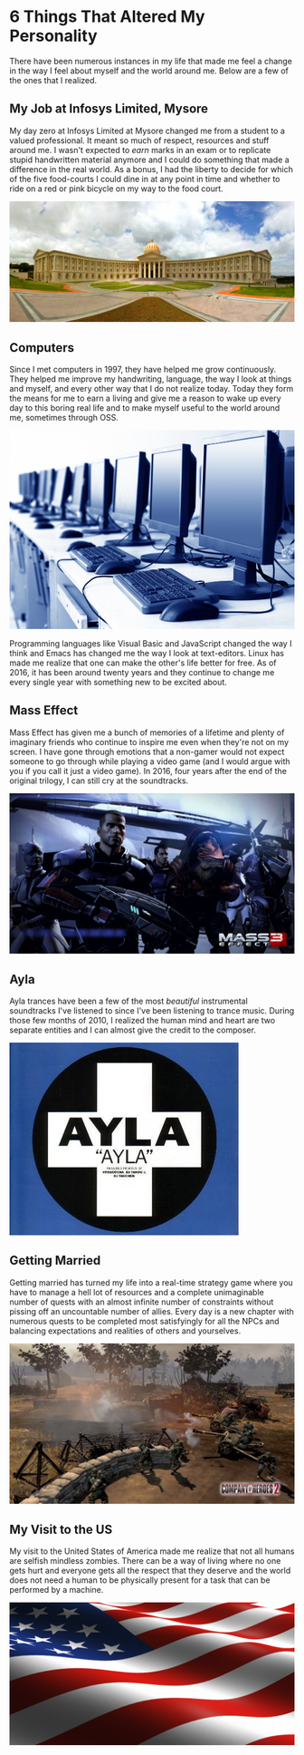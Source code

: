 # 6 Things That Altered My Personality

There have been numerous instances in my life that made me feel a change in the way I feel about myself and the world around me. Below are a few of the ones that I realized.

## My Job at Infosys Limited, Mysore

My day zero at Infosys Limited at Mysore changed me from a student to a valued professional. It meant so much of respect, resources and stuff around me. I wasn't expected to *earn* marks in an exam or to replicate stupid handwritten material anymore and I could do something that made a difference in the real world. As a bonus, I had the liberty to decide for which of the five food-courts I could dine in at any point in time and whether to ride on a red or pink bicycle on my way to the food court.

![infosys_mysore](images/infosys_mysore.jpg)

## Computers

Since I met computers in 1997, they have helped me grow continuously. They helped me improve my handwriting, language, the way I look at things and myself, and every other way that I do not realize today. Today they form the means for me to earn a living and give me a reason to wake up every day to this boring real life and to make myself useful to the world around me, sometimes through OSS.

![computers](images/computers.jpg)

Programming languages like Visual Basic and JavaScript changed the way I think and Emacs has changed me the way I look at text-editors. Linux has made me realize that one can make the other's life better for free. As of 2016, it has been around twenty years and they continue to change me every single year with something new to be excited about.

## Mass Effect

Mass Effect has given me a bunch of memories of a lifetime and plenty of imaginary friends who continue to inspire me even when they're not on my screen. I have gone through emotions that a non-gamer would not expect someone to go through while playing a video game (and I would argue with you if you call it just a video game). In 2016, four years after the end of the original trilogy, I can still cry at the soundtracks.

![me_citadel_poster](images/me_citadel_poster.jpg)

## Ayla

Ayla trances have been a few of the most *beautiful* instrumental soundtracks I've listened to since I've been listening to trance music. During those few months of 2010, I realized the human mind and heart are two separate entities and I can almost give the credit to the composer.

![ayla](images/ayla.jpg)

## Getting Married

Getting married has turned my life into a real-time strategy game where you have to manage a hell lot of resources and a complete unimaginable number of quests with an almost infinite number of constraints without pissing off an uncountable number of allies. Every day is a new chapter with numerous quests to be completed most satisfyingly for all the NPCs and balancing expectations and realities of others and yourselves.

![company_of_heroes_2](images/company_of_heroes_2.jpg)

## My Visit to the US

My visit to the United States of America made me realize that not all humans are selfish mindless zombies. There can be a way of living where no one gets hurt and everyone gets all the respect that they deserve and the world does not need a human to be physically present for a task that can be performed by a machine.

![united_states](images/united_states.jpg)
